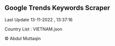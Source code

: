 

## Google Trends Keywords Scraper 
 
Last Update 13-11-2022 , 13:37:16

Country List :
VIETNAM.json



© Abdul Muttaqin 
